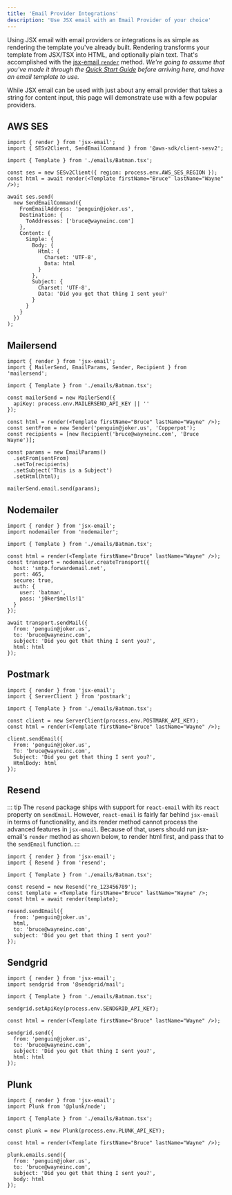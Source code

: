 ```yaml
---
title: 'Email Provider Integrations'
description: 'Use JSX email with an Email Provider of your choice'
---
```


<!--@include: @/include/header.md-->

Using JSX email with email providers or integrations is as simple as rendering the template you've already built. Rendering transforms your template from JSX/TSX into HTML, and optionally plain text. That's accomplished with the [jsx-email `render`](/docs/core/render) method. _We're going to assume that you've made it through the [Quick Start Guide](/docs/quick-start) before arriving here, and have an email template to use._

While JSX email can be used with just about any email provider that takes a string for content input, this page will demonstrate use with a few popular providers.

## AWS SES

```tsx
import { render } from 'jsx-email';
import { SESv2Client, SendEmailCommand } from '@aws-sdk/client-sesv2';

import { Template } from './emails/Batman.tsx';

const ses = new SESv2Client({ region: process.env.AWS_SES_REGION });
const html = await render(<Template firstName="Bruce" lastName="Wayne" />);

await ses.send(
  new SendEmailCommand({
    FromEmailAddress: 'penguin@joker.us',
    Destination: {
      ToAddresses: ['bruce@wayneinc.com']
    },
    Content: {
      Simple: {
        Body: {
          Html: {
            Charset: 'UTF-8',
            Data: html
          }
        },
        Subject: {
          Charset: 'UTF-8',
          Data: 'Did you get that thing I sent you?'
        }
      }
    }
  })
);
```

## Mailersend

```tsx
import { render } from 'jsx-email';
import { MailerSend, EmailParams, Sender, Recipient } from 'mailersend';

import { Template } from './emails/Batman.tsx';

const mailerSend = new MailerSend({
  apiKey: process.env.MAILERSEND_API_KEY || ''
});

const html = render(<Template firstName="Bruce" lastName="Wayne" />);
const sentFrom = new Sender('penguin@joker.us', 'Copperpot');
const recipients = [new Recipient('bruce@wayneinc.com', 'Bruce Wayne')];

const params = new EmailParams()
  .setFrom(sentFrom)
  .setTo(recipients)
  .setSubject('This is a Subject')
  .setHtml(html);

mailerSend.email.send(params);
```

## Nodemailer

```tsx
import { render } from 'jsx-email';
import nodemailer from 'nodemailer';

import { Template } from './emails/Batman.tsx';

const html = render(<Template firstName="Bruce" lastName="Wayne" />);
const transport = nodemailer.createTransport({
  host: 'smtp.forwardemail.net',
  port: 465,
  secure: true,
  auth: {
    user: 'batman',
    pass: 'j0ker$mells!1'
  }
});

await transport.sendMail({
  from: 'penguin@joker.us',
  to: 'bruce@wayneinc.com',
  subject: 'Did you get that thing I sent you?',
  html: html
});
```

## Postmark

```tsx
import { render } from 'jsx-email';
import { ServerClient } from 'postmark';

import { Template } from './emails/Batman.tsx';

const client = new ServerClient(process.env.POSTMARK_API_KEY);
const html = render(<Template firstName="Bruce" lastName="Wayne" />);

client.sendEmail({
  From: 'penguin@joker.us',
  To: 'bruce@wayneinc.com',
  Subject: 'Did you get that thing I sent you?',
  HtmlBody: html
});
```

## Resend

::: tip
The `resend` package ships with support for `react-email` with its `react` property on `sendEmail`. However, `react-email` is fairly far behind `jsx-email` in terms of functionality, and its render method cannot process the advanced features in `jsx-email`. Because of that, users should run jsx-email's `render` method as shown below, to render html first, and pass that to the `sendEmail` function.
:::

```tsx
import { render } from 'jsx-email';
import { Resend } from 'resend';

import { Template } from './emails/Batman.tsx';

const resend = new Resend('re_123456789');
const template = <Template firstName="Bruce" lastName="Wayne" />;
const html = await render(template);

resend.sendEmail({
  from: 'penguin@joker.us',
  html,
  to: 'bruce@wayneinc.com',
  subject: 'Did you get that thing I sent you?'
});
```

## Sendgrid

```tsx
import { render } from 'jsx-email';
import sendgrid from '@sendgrid/mail';

import { Template } from './emails/Batman.tsx';

sendgrid.setApiKey(process.env.SENDGRID_API_KEY);

const html = render(<Template firstName="Bruce" lastName="Wayne" />);

sendgrid.send({
  from: 'penguin@joker.us',
  to: 'bruce@wayneinc.com',
  subject: 'Did you get that thing I sent you?',
  html: html
});
```

## Plunk

```tsx
import { render } from 'jsx-email';
import Plunk from '@plunk/node';

import { Template } from './emails/Batman.tsx';

const plunk = new Plunk(process.env.PLUNK_API_KEY);

const html = render(<Template firstName="Bruce" lastName="Wayne" />);

plunk.emails.send({
  from: 'penguin@joker.us',
  to: 'bruce@wayneinc.com',
  subject: 'Did you get that thing I sent you?',
  body: html
});
```
